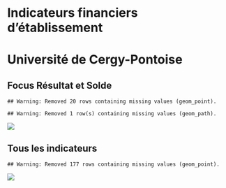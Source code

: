 Indicateurs financiers d’établissement
================

# Université de Cergy-Pontoise

## Focus Résultat et Solde

    ## Warning: Removed 20 rows containing missing values (geom_point).

    ## Warning: Removed 1 row(s) containing missing values (geom_path).

![](université_de_cergy_pontoise_files/figure-gfm/etab.focus-1.png)<!-- -->

## Tous les indicateurs

    ## Warning: Removed 177 rows containing missing values (geom_point).

![](université_de_cergy_pontoise_files/figure-gfm/etab-1.png)<!-- -->
